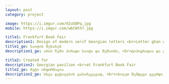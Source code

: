 ```yaml
---
layout: post
category: project

image: https://i.imgur.com/92uO8Pq.jpg
mobile: https://i.imgur.com/w6CWth7.jpg

title1: Frankfurt Book Fair
description1: Design of modern serif Georgian letters <br>Letter ghan ღ (U+10E6)
title1_ge: საიტის შესახებ
description1_ge: არის ჩემი პირადი საიტი და მუშაობს, <br>ტიპოგრაფია და გრაფიკული დიზაინი

title2: Created for
description2: Georgian pavilion <br>at Frankfurt Book Fair
title2_ge: მეტი ინფორმაცია
description2_ge: სხვა დეტალების გასარკვევად, <br>იხილეთ შემდეგი გვერდი
---
```

